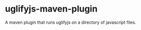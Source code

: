 uglifyjs-maven-plugin
=====================

A maven plugin that runs uglifyjs on a directory of javascript files.
